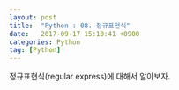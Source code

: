 ```yaml
---
layout: post
title:  "Python : 08. 정규표현식"
date:   2017-09-17 15:10:41 +0900
categories: Python
tag: [Python]
---
```


정규표현식(regular express)에 대해서 알아보자.
